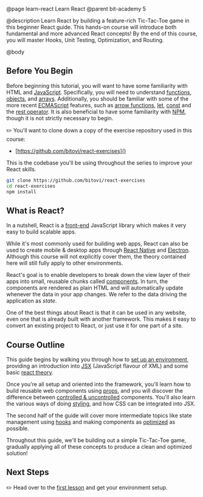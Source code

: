 @page learn-react Learn React
@parent bit-academy 5

@description Learn React by building a feature-rich Tic-Tac-Toe game in this beginner React guide. This hands-on course will introduce both fundamental and more advanced React concepts! By the end of this course, you will master Hooks, Unit Testing, Optimization, and Routing.

@body

## Before You Begin

Before beginning this tutorial, you will want to have some familiarity with HTML and [JavaScript](https://www.bitovi.com/academy/learn-advanced-javascript.html). Specifically, you will need to understand [functions](https://developer.mozilla.org/en-US/docs/Web/JavaScript/Guide/Functions), [objects](https://developer.mozilla.org/en-US/docs/Web/JavaScript/Reference/Global_Objects/Object), and [arrays](https://developer.mozilla.org/en-US/docs/Web/JavaScript/Reference/Global_Objects/Array). Additionally, you should be familiar with some of the more recent [ECMAScript](https://medium.com/sons-of-javascript/javascript-an-introduction-to-es6-1819d0d89a0f) features, such as [arrow functions](https://developer.mozilla.org/en-US/docs/Web/JavaScript/Reference/Functions/Arrow_functions), [let](https://developer.mozilla.org/en-US/docs/Web/JavaScript/Reference/Statements/let), [const](https://developer.mozilla.org/en-US/docs/Web/JavaScript/Reference/Statements/const) and the [rest operator](https://developer.mozilla.org/en-US/docs/Web/JavaScript/Reference/Functions/rest_parameters). It is also beneficial to have some familiarity with [NPM](https://docs.npmjs.com/about-npm/), though it is not strictly necessary to begin.

✏️ You'll want to clone down a copy of the exercise repository used in this course:

- [https://github.com/bitovi/react-exercises]()

This is the codebase you'll be using throughout the series to improve your React skills.

```bash
git clone https://github.com/bitovi/react-exercises
cd react-exercises
npm install
```

## What is React?

In a nutshell, React is a [front-end](https://www.coursereport.com/blog/front-end-development-vs-back-end-development-where-to-start) JavaScript library which makes it very easy to build scalable apps.

While it's most commonly used for building web apps, React can also be used to create mobile & desktop apps through [React Native](https://reactnative.dev/) and [Electron](https://www.electronjs.org/). Although this course will not explicitly cover them, the theory contained here will still fully apply to other environments.

React's goal is to enable developers to break down the view layer of their apps into small, reusable chunks called [components](https://reactjs.org/docs/components-and-props.html). In turn, the components are rendered as plain HTML and will automatically update whenever the data in your app changes. We refer to the data driving the application as _state_.

One of the best things about React is that it can be used in any website, even one that is already built with another framework. This makes it easy to convert an existing project to React, or just use it for one part of a site.

## Course Outline

This guide begins by walking you through how to [set up an environment](/learn-react/setting-up-environment.html), providing an introduction into [JSX](/learn-react/intro-to-jsx.html) (JavaScript flavour of XML) and some basic [react theory](/learn-react/react-theory.html).

Once you're all setup and oriented into the framework, you'll learn how to build reusable web components using [props](/learn-react/props.html), and you will discover the difference between [controlled & uncontrolled](/learn-react/controlled-vs-uncontrolled-components.html) components. You'll also learn the various ways of doing [styling](/learn-react/styling-in-react.html), and how CSS can be integrated into JSX.

The second half of the guide will cover more intermediate topics like state management using [hooks](/learn-react/intro-to-hooks.html) and making components as [optimized](/learn-react/optimization-hooks.html) as possible.

Throughout this guide, we'll be building out a simple Tic-Tac-Toe game, gradually applying all of these concepts to produce a clean and optimized solution!

## Next Steps

✏️ Head over to the [first lesson](/learn-react/setting-up-environment.html) and get your environment setup.
